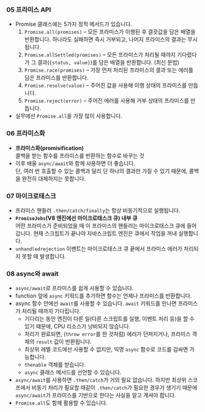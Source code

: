 ### 05 프라미스 API

- Promise 클래스에는 5가지 정적 메서드가 있습니다.
  1. `Promise.all(promises)` – 모든 프라미스가 이행된 후 결괏값을 담은 배열을 반환합니다. 하나라도 실패하면 즉시 거부되고, 나머지 프라미스의 결과는 무시됩니다.
  2. `Promise.allSettled(promises)` – 모든 프라미스가 처리될 때까지 기다렸다가 그 결과(`{status, value}`)를 담은 배열을 반환합니다. (최신 문법)
  3. `Promise.race(promises)` – 가장 먼저 처리된 프라미스의 결과 또는 에러를 담은 프라미스를 반환합니다.
  4. `Promise.resolve(value)` – 주어진 값을 사용해 이행 상태의 프라미스를 만듭니다.
  5. `Promise.reject(error)` – 주어진 에러를 사용해 거부 상태의 프라미스를 만듭니다.
- 실무에선 `Promise.all`을 가장 많이 사용합니다.

### 06 프라미스화

- **프라미스화(promisification)**   
  콜백을 받는 함수를 프라미스를 반환하는 함수로 바꾸는 것
- 이후 배울 `async/await`와 함께 사용하면 더 좋습니다.   
  단, 여러 번 호출할 수 있는 콜백과 달리 단 하나의 결과만 가질 수 있기 때문에, 콜백을 완전히 대체하지는 못합니다.
  
### 07 마이크로태스크

- 프라미스 핸들러 `.then/catch/finally`는 항상 비동기적으로 실행됩니다.
- **`PromiseJobs`(V8 엔진에선 마이크로태스크 큐) 내부 큐**   
  어떤 프라미스가 준비되었을 때 이 프라미스의 핸들러는 마이크로태스크 큐에 들어갑니다. 현재 스크립트가 끝나야 자바스크립트 엔진은 큐에서 작업을 꺼내 실행합니다.
- `unhandledrejection` 이벤트는 마이크로태스크 큐 끝에서 프라미스 에러가 처리되지 못할 때 발생합니다.

### 08 async와 await

- `async/await`로 프라미스를 쉽게 사용할 수 있습니다.
- function 앞에 `async` 키워드를 추가하면 함수는 언제나 프라미스를 반환합니다.
- async 함수 안에선 `await`를 사용할 수 있습니다. `await` 키워드를 만나면 프라미스가 처리될 때까지 기다립니다.
  - 기다리는 동안 엔진이 다른 일(다른 스크립트를 실행, 이벤트 처리 등)을 할 수 있기 때문에, CPU 리소스가 낭비되지 않습니다.
  - 처리가 완료되면, (`throw error`를 한 것처럼) 에러가 던져지거나, 프라미스 객체의 `result` 값이 반환됩니다.
  - 최상위 레벨 코드에선 사용할 수 없지만, 익명 `async` 함수로 코드를 감싸면 가능합니다.
  - `thenable` 객체를 받습니다.
  - `async` 클래스 메서드를 선언할 수 있습니다.
- `async/await`를 사용하면 `.then/catch`가 거의 필요 없습니다. 
  하지만 최상위 스코프에서 비동기 처리가 필요할 때같이 `.then/catch`가 필요한 경우가 생기기 때문에 `async/await`가 프라미스를 기반으로 한다는 사실을 알고 계셔야 합니다.
- `Promise.all`도 함께 활용할 수 있습니다.
